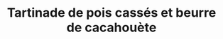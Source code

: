 ---
uuid: efec8ce1-d35d-418c-af9a-df8af2fc9839
title: Tartinade de pois cassés et beurre de cacahouète
draft: false
layout: recettes
type: entree
categories:
  - Tartinade
regime:
  - vegetarien
  - vegan
cuisson: Oui
temperature: Froid
plate: 350
check: Oui
checkAlwaysOk: false
ingredients:
  sec:
    - title: Pois cassés
      quantite: 7
      unit: Kg
  legumes:
    - title: Petits pois surgelés
      quantite: 7
      unit: Kg
  autres:
    - title: Beurre de cacahuètes (salé)
      quantite: 1.75
      unit: Kg
  epices:
    - title: Feuille de laurier
      quantite: 35
      unit: unité
preparation: "* Le jour même, mélanger les deux sortes de pois, ajouter le
  beurre de cacahuète et corriger sel et poivre."
preparation24h: |-
  **2 jours avant :**

  * faire tremper les pois cassé deux jours avant de servir

  **La veille :** 

  * faire cuire les pois cassé entre 30 et 45 mn la veille avec le laurier. 
  * Sortir les petits pois surgelés du congélateur
astuces:
  - astuce: laurier → quantité en feuilles
publishDate: 2024-05-18T13:18:00.000Z
---